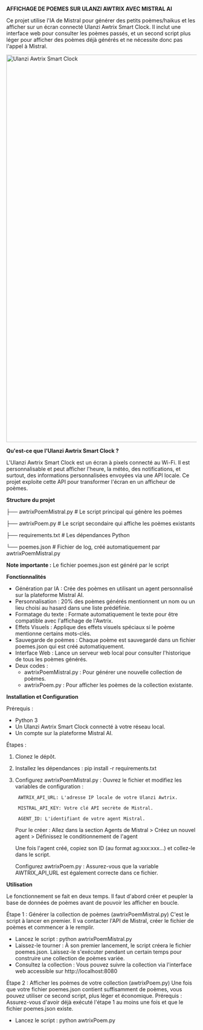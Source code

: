 **AFFICHAGE DE POEMES SUR ULANZI AWTRIX AVEC MISTRAL AI**

Ce projet utilise l'IA de Mistral pour générer des petits poèmes/haikus et les afficher sur un écran connecté Ulanzi Awtrix Smart Clock. 
Il inclut une interface web pour consulter les poèmes passés, et un second script plus léger pour afficher des poèmes déjà générés et ne nécessite donc pas l'appel à Mistral.

<img width="1024" alt="Ulanzi Awtrix Smart Clock" src="https://github.com/user-attachments/assets/487727da-05c9-4eda-b654-6a94492f4295" />

**Qu'est-ce que l'Ulanzi Awtrix Smart Clock ?**

L'Ulanzi Awtrix Smart Clock est un écran à pixels connecté au Wi-Fi. 
Il est personnalisable et peut afficher l'heure, la météo, des notifications, et surtout, des informations personnalisées envoyées via une API locale. 
Ce projet exploite cette API pour transformer l'écran en un afficheur de poèmes.

**Structure du projet**

├── awtrixPoemMistral.py  # Le script principal qui génère les poèmes

├── awtrixPoem.py         # Le script secondaire qui affiche les poèmes existants

├── requirements.txt      # Les dépendances Python

└── poemes.json           # Fichier de log, créé automatiquement par awtrixPoemMistral.py

**Note importante :** Le fichier poemes.json est généré par le script

**Fonctionnalités**

- Génération par IA : Crée des poèmes en utilisant un agent personnalisé sur la plateforme Mistral AI.
- Personnalisation : 20% des poèmes générés mentionnent un nom ou un lieu choisi au hasard dans une liste prédéfinie.
- Formatage du texte : Formate automatiquement le texte pour être compatible avec l'affichage de l'Awtrix.
- Effets Visuels : Applique des effets visuels spéciaux si le poème mentionne certains mots-clés.
- Sauvegarde de poèmes : Chaque poème est sauvegardé dans un fichier poemes.json qui est créé automatiquement.
- Interface Web : Lance un serveur web local pour consulter l'historique de tous les poèmes générés.
- Deux codes :
    - awtrixPoemMistral.py : Pour générer une nouvelle collection de poèmes.
    - awtrixPoem.py : Pour afficher les poèmes de la collection existante.

**Installation et Configuration**

Prérequis :
- Python 3
- Un Ulanzi Awtrix Smart Clock connecté à votre réseau local.
- Un compte sur la plateforme Mistral AI.
  
Étapes :
1. Clonez le dépôt.
2. Installez les dépendances : pip install -r requirements.txt
3. Configurez awtrixPoemMistral.py :
      Ouvrez le fichier et modifiez les variables de configuration :

        AWTRIX_API_URL: L'adresse IP locale de votre Ulanzi Awtrix.
   
        MISTRAL_API_KEY: Votre clé API secrète de Mistral.
   
        AGENT_ID: L'identifiant de votre agent Mistral.
   
      Pour le créer : Allez dans la section Agents de Mistral > Créez un nouvel agent > Définissez le conditionnement de l'agent
   
      Une fois l'agent créé, copiez son ID (au format ag:xxx:xxx...) et collez-le dans le script.
   
   Configurez awtrixPoem.py :
      Assurez-vous que la variable AWTRIX_API_URL est également correcte dans ce fichier. 

**Utilisation**

Le fonctionnement se fait en deux temps. Il faut d'abord créer et peupler la base de données de poèmes avant de pouvoir les afficher en boucle.

Étape 1 : Générer la collection de poèmes (awtrixPoemMistral.py)
C'est le script à lancer en premier. Il va contacter l'API de Mistral, créer le fichier de poèmes et commencer à le remplir.

- Lancez le script : python awtrixPoemMistral.py
- Laissez-le tourner : À son premier lancement, le script créera le fichier poemes.json. Laissez-le s'exécuter pendant un certain temps pour construire une collection de poèmes variée.
- Consultez la collection : Vous pouvez suivre la collection via l'interface web accessible sur http://localhost:8080

Étape 2 : Afficher les poèmes de votre collection (awtrixPoem.py)
Une fois que votre fichier poemes.json contient suffisamment de poèmes, vous pouvez utiliser ce second script, plus léger et économique.
Prérequis : Assurez-vous d'avoir déjà exécuté l'étape 1 au moins une fois et que le fichier poemes.json existe.

- Lancez le script : python awtrixPoem.py
